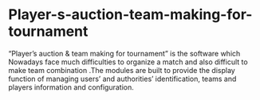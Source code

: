 # Player-s-auction-team-making-for-tournament
“Player’s auction &amp; team making for tournament” is the software which Nowadays face much difficulties to organize a match and also difficult to make team combination .The modules are built to provide the display function of managing users’ and authorities’ identification, teams and players information and configuration. 
